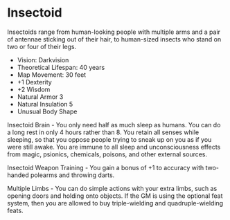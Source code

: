 # Insectoid

Insectoids range from human-looking people with multiple arms and a pair of antennae sticking out of their hair, to human-sized insects who stand on two or four of their legs.

- Vision: Darkvision
- Theoretical Lifespan: 40 years
- Map Movement: 30 feet
- +1 Dexterity
- +2 Wisdom
- Natural Armor 3
- Natural Insulation 5
- Unusual Body Shape

Insectoid Brain - You only need half as much sleep as humans. You can do a long rest in only 4 hours rather than 8. You retain all senses while sleeping, so that you oppose people trying to sneak up on you as if you were still awake. You are immune to all sleep and unconsciousness effects from magic, psionics, chemicals, poisons, and other external sources.

Insectoid Weapon Training - You gain a bonus of +1 to accuracy with two-handed polearms and throwing darts.

Multiple Limbs - You can do simple actions with your extra limbs, such as opening doors and holding onto objects. If the GM is using the optional feat system, then you are allowed to buy triple-wielding and quadruple-wielding feats.
